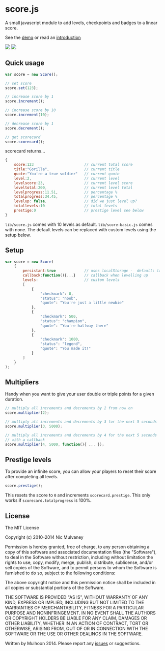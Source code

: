 # score.js

A small javascript module to add levels, checkpoints and badges to a linear score. 

See the [demo](http://mulhoon.github.io/score.js/) or read an [introduction](https://medium.com/@mulhoon/easy-gamification-in-javascript-with-levelup-js-8ff3b67e7706)

[<img src='http://img.shields.io/badge/Download-4.46kb-green.svg' />](https://raw.githubusercontent.com/mulhoon/score.js/master/lib/score.js)
[<img src='http://img.shields.io/badge/Download%20Minified-2.6kb-green.svg' />](https://raw.githubusercontent.com/mulhoon/score.js/master/lib/score.min.js)

## Quick usage
```javascript
var score = new Score();

// set score
score.set(123);

// increase score by 1
score.increment();

// increase score by 10
score.increment(10);

// decrease score by 1
score.decrement();

// get scorecard
score.scorecard();
```
scorecard returns...
```javascript
{
	score:123						// current total score
	title:"Gorilla",				// current title
	quote:"You're a true soldier"	// current quote
	level:2,						// current level
	levelscore:23,					// current level score
	leveltotal:200,					// current level total
	levelprogress:11.51, 			// percentage %
	totalprogress:34.45, 			// percentage %
	levelup: false,					// did we just level up?
	totallevels:10 					// total levels
	prestige:0 						// prestige level see below
}
```
```lib/score.js``` comes with 10 levels as default. ```lib/score-basic.js``` comes with none. The default levels can be replaced with custom levels using the setup below.

## Setup


```javascript
var score = new Score(
	{
		persistant:true				// uses localStorage -  default: true
		callback:function(){...}	// callback when levelling up
		levels: 					// custom levels
		[							
			{
				"checkmark": 0,
				"status": "noob",
				"quote": "You're just a little newbie"
			}, 
			{
				"checkmark": 500,
				"status": "champion",
				"quote": "You're halfway there"
			}, 
			{
				"checkmark": 1000,
				"status": "legend",
				"quote": "You made it!"
			}
		]
	}
);
```

## Multipliers
Handy when you want to give your user double or triple points for a given duration.

```javascript
// multiply all increments and decrements by 2 from now on
score.multiplier(2);

// multiply all increments and decrements by 3 for the next 5 seconds
score.multiplier(3, 5000);

// multiply all increments and decrements by 4 for the next 5 seconds 
// with a callback
score.multiplier(4, 5000, function(){ ... });
```

## Prestige levels
To provide an infinite score, you can allow your players to reset their score after completing all levels. 

```javascript
score.prestige();
```
This resets the score to ```0``` and increments ```scorecard.prestige```. This only works if ```scorecard.totalprogress``` is 100%.

## License

The MIT License

Copyright (c) 2010-2014 Nic Mulvaney

Permission is hereby granted, free of charge, to any person obtaining a copy
of this software and associated documentation files (the "Software"), to deal
in the Software without restriction, including without limitation the rights
to use, copy, modify, merge, publish, distribute, sublicense, and/or sell
copies of the Software, and to permit persons to whom the Software is
furnished to do so, subject to the following conditions:

The above copyright notice and this permission notice shall be included in
all copies or substantial portions of the Software.

THE SOFTWARE IS PROVIDED "AS IS", WITHOUT WARRANTY OF ANY KIND, EXPRESS OR
IMPLIED, INCLUDING BUT NOT LIMITED TO THE WARRANTIES OF MERCHANTABILITY,
FITNESS FOR A PARTICULAR PURPOSE AND NONINFRINGEMENT. IN NO EVENT SHALL THE
AUTHORS OR COPYRIGHT HOLDERS BE LIABLE FOR ANY CLAIM, DAMAGES OR OTHER
LIABILITY, WHETHER IN AN ACTION OF CONTRACT, TORT OR OTHERWISE, ARISING FROM,
OUT OF OR IN CONNECTION WITH THE SOFTWARE OR THE USE OR OTHER DEALINGS IN
THE SOFTWARE.


Written by Mulhoon 2014.
Please report any [issues](https://github.com/mulhoon/score.js/issues) or suggestions.